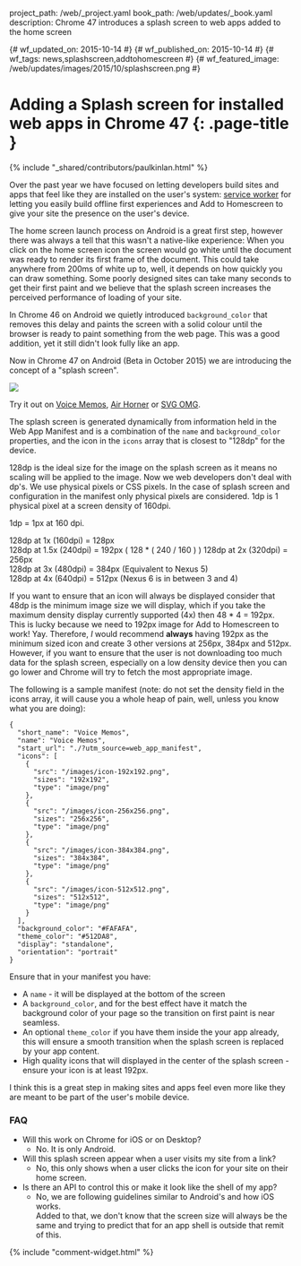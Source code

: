 project_path: /web/_project.yaml
book_path: /web/updates/_book.yaml
description: Chrome 47 introduces a splash screen to web apps added to the home screen

{# wf_updated_on: 2015-10-14 #}
{# wf_published_on: 2015-10-14 #}
{# wf_tags: news,splashscreen,addtohomescreen #}
{# wf_featured_image: /web/updates/images/2015/10/splashscreen.png #}

# Adding a Splash screen for installed web apps in Chrome 47 {: .page-title }

{% include "_shared/contributors/paulkinlan.html" %}



Over the past year we have focused on letting developers build sites and apps 
that feel like they are installed on the user's system: [service worker](/web/fundamentals/primers/service-worker) for 
letting you easily build offline first experiences and Add to Homescreen to give 
your site the presence on the user's device.

The home screen launch process on Android is a great first step, however there was always a 
tell that this wasn't a native-like experience: When you click on the home screen 
icon the screen would go white until the document was ready to render its first 
frame of the document.  This could take anywhere from 200ms of white up to, 
well, it depends on how quickly you can draw something.  Some poorly designed 
sites can take many seconds to get their first paint and we believe that the 
splash screen increases the perceived performance of loading of your site. 

In Chrome 46 on Android we quietly introduced `background_color` that removes this delay and 
paints the screen with a solid colour until the browser is ready to paint 
something from the web page. This was a good addition, yet it still didn't 
look fully like an app.

Now in Chrome 47 on Android (Beta in October 2015) we are introducing the concept of a 
"splash screen".  

<img src="/web/updates/images/2015/10/splashscreen.gif" style="max-width=100%" />

Try it out on [Voice Memos](https://voice-memos.appspot.com/), 
[Air Horner](https://airhorner.com) or [SVG OMG](https://jakearchibald.github.io/svgomg/).

The splash screen is generated dynamically from information held in the Web App 
Manifest and is a combination of the `name` and `background_color` properties, 
and the icon in the `icons` array that is closest to "128dp" for the device.

128dp is the ideal size for the image on the splash screen as it means no 
scaling will be applied to the image.  Now we web developers don't deal with 
dp's. We use physical pixels or CSS pixels. In the case of splash screen and 
configuration in the manifest only physical pixels are considered.  1dp is 1 
physical pixel at a screen density of 160dpi. 

1dp = 1px at 160 dpi.

128dp at 1x   (160dpi) = 128px  
128dp at 1.5x (240dpi) = 192px  ( 128 * ( 240 / 160 ) )
128dp at 2x   (320dpi) = 256px   
128dp at 3x   (480dpi) = 384px (Equivalent to Nexus 5)  
128dp at 4x   (640dpi) = 512px (Nexus 6 is in between 3 and 4)

If you want to ensure that an icon will always be displayed consider that 48dp 
is the minimum image size we will display, which if you take the maximum density 
display currently supported (4x) then 48 \* 4 = 192px. This is lucky because we 
need to 192px image for Add to Homescreen to work! Yay. Therefore, _I_ would 
recommend **always** having 192px as the minimum sized icon and create 3 other 
versions at 256px, 384px and 512px. However, if you want to ensure that the user
is not downloading too much data for the splash screen, especially on a low density
device then you can go lower and Chrome will try to fetch the most appropriate
image.

The following is a sample manifest (note: do not set the density field in the 
icons array, it will cause you a whole heap of pain, well, unless you know what 
you are doing):


    {  
      "short_name": "Voice Memos",  
      "name": "Voice Memos",  
      "start_url": "./?utm_source=web_app_manifest",  
      "icons": [  
        {  
          "src": "/images/icon-192x192.png",  
          "sizes": "192x192",  
          "type": "image/png"  
        },  
        {  
          "src": "/images/icon-256x256.png",  
          "sizes": "256x256",  
          "type": "image/png"  
        },  
        {  
          "src": "/images/icon-384x384.png",  
          "sizes": "384x384",  
          "type": "image/png"  
        },  
        {  
          "src": "/images/icon-512x512.png",  
          "sizes": "512x512",  
          "type": "image/png"  
        }
      ],  
      "background_color": "#FAFAFA",
      "theme_color": "#512DA8", 
      "display": "standalone",  
      "orientation": "portrait"  
    }
    

Ensure that in your manifest you have:

* A `name` - it will be displayed at the bottom of the screen
* A `background_color`, and for the best effect have it match the background color 
  of your page so the transition on first paint is near seamless. 
* An optional `theme_color` if you have them inside the your app already, this will
  ensure a smooth transition when the splash screen is replaced by your app content.
* High quality icons that will displayed in the center of the splash screen - ensure 
  your icon is at least 192px.

I think this is a great step in making sites and apps feel even more like they 
are meant to be part of the user's mobile device.

### FAQ

* Will this work on Chrome for iOS or on Desktop?
    * No. It is only Android.
* Will this splash screen appear when a user visits my site from a link?
    * No, this only shows when a user clicks the icon for your site on their 
      home screen.
* Is there an API to control this or make it look like the shell of my app?
    * No, we are following guidelines similar to Android's and how iOS works.  
      Added to that, we don't know that the screen size will always be the same 
      and trying to predict that for an app shell is outside that remit of this.

 


{% include "comment-widget.html" %}
